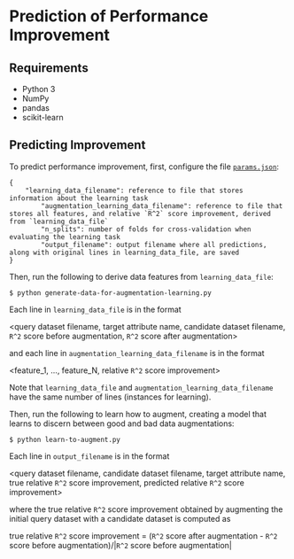 # Prediction of Performance Improvement

## Requirements

* Python 3
* NumPy
* pandas
* scikit-learn

## Predicting Improvement

To predict performance improvement, first, configure the file [`params.json`](params.json):

```
{
    "learning_data_filename": reference to file that stores information about the learning task
		"augmentation_learning_data_filename": reference to file that stores all features, and relative `R^2` score improvement, derived from `learning_data_file` 
		"n_splits": number of folds for cross-validation when evaluating the learning task
		"output_filename": output filename where all predictions, along with original lines in learning_data_file, are saved
}
```

Then, run the following to derive data features from `learning_data_file`:

    $ python generate-data-for-augmentation-learning.py

Each line in `learning_data_file` is in the format

<query dataset filename, target attribute name, candidate dataset filename, `R^2` score before augmentation, `R^2` score after augmentation>

and each line in `augmentation_learning_data_filename` is in the format

<feature_1, ..., feature_N, relative `R^2` score improvement>

Note that `learning_data_file` and `augmentation_learning_data_filename` have the same number of lines (instances for learning).

Then, run the following to learn how to augment, creating a model that learns to discern between good and bad data augmentations: 

    $ python learn-to-augment.py
 
Each line in `output_filename` is in the format

<query dataset filename, candidate dataset filename, target attribute name, true relative `R^2` score improvement, predicted relative `R^2` score improvement>

where the true relative `R^2` score improvement obtained by augmenting the initial query dataset with a candidate dataset is computed as

true relative `R^2` score improvement = (`R^2` score after augmentation - `R^2` score before augmentation)/|`R^2` score before augmentation|
